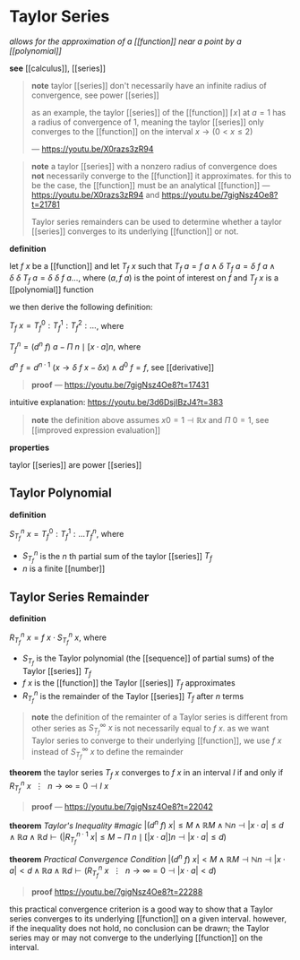 # Taylor Series

_allows for the approximation of a [[function]] near a point by a [[polynomial]]_

**see** [[calculus]], [[series]]

> **note** taylor [[series]] don't necessarily have an infinite radius of convergence, see power [[series]]
>
> as an example, the taylor [[series]] of the [[function]] $\lceil x \rceil$ at $a = 1$ has a radius of convergence of $1$, meaning the taylor [[series]] only converges to the [[function]] on the interval $x \rightarrow (0 < x \le 2)$
>
> &mdash; <https://youtu.be/X0razs3zR94>

> **note** a taylor [[series]] with a nonzero radius of convergence does **not** necessarily converge to the [[function]] it approximates. for this to be the case, the [[function]] must be an analytical [[function]] &mdash; <https://youtu.be/X0razs3zR94> and <https://youtu.be/7gigNsz4Oe8?t=21781>
>
> Taylor series remainders can be used to determine whether a taylor [[series]] converges to its underlying [[function]] or not.

**definition**

let $f\ x$ be a [[function]] and let $T_f\ x$ such that $T_f\ a = f\ a \land \delta\ T_f\ a = \delta\ f\ a \land \delta\ \delta\ T_f\ a = \delta\ \delta\ f\ a \dots$, where $(a, f\ a)$ is the point of interest on $f$ and $T_f\ x$ is a [[polynomial]] function

we then derive the following definition:

$T_f\ x = T_f^0 : T_f^1 : T_f^2 : \dots$, where

$T_f^n = (d^n\ f)\ a - \Pi\ n \mid [x \cdot a]n$, where

$d^n\ f = d^{n \cdot 1}\ (x \rightarrow \delta\ f\ x - \delta x) \land d^0\ f = f$, see [[derivative]]

> **proof** &mdash; <https://youtu.be/7gigNsz4Oe8?t=17431>

intuitive explanation: <https://youtu.be/3d6DsjIBzJ4?t=383>

> **note** the definition above assumes $x0 = 1 \dashv \mathbb R x$ and $\Pi\ 0 = 1$, see [[improved expression evaluation]]

**properties**

taylor [[series]] are power [[series]]

## Taylor Polynomial

**definition**

$S_{T_f}^n\ x = T_f^0 : T_f^1 : \dots T_f^n$, where

- $S_{T_f}^n$ is the $n$ th partial sum of the taylor [[series]] $T_f$
- $n$ is a finite [[number]]

## Taylor Series Remainder

**definition**

$R_{T_f}^n\ x = f\ x \cdot S_{T_f}^n\ x$, where

- $S_{T_f}$ is the Taylor polynomial (the [[sequence]] of partial sums) of the Taylor [[series]] $T_f$
- $f\ x$ is the [[function]] the Taylor [[series]] $T_f$ approximates
- $R_{T_f}^n$ is the remainder of the Taylor [[series]] $T_f$ after $n$ terms

> **note** the definition of the remainter of a Taylor series is different from other series as $S_{T_f}^\infty\ x$ is not necessarily equal to $f\ x$. as we want Taylor series to converge to their underlying [[function]], we use $f\ x$ instead of $S_{T_f}^\infty\ x$ to define the remainder

**theorem** the taylor series $T_f\ x$ converges to $f\ x$ in an interval $I$ if and only if $R_{T_f}^n\ x\ \ \vdots\ \ n \rightarrow \infty = 0 \dashv I\ x$

> **proof** &mdash; <https://youtu.be/7gigNsz4Oe8?t=22042>

**theorem** _Taylor's Inequality #magic_ $|(d^n\ f)\ x| \le M \land \mathbb R M \land \mathbb N n \dashv |x \cdot a| \le d \land \mathbb R a \land \mathbb R d \vdash (|R_{T_f}^{n \cdot 1}\ x| \le M - \Pi\ n \mid [|x \cdot a|]n \dashv |x \cdot a| \le d)$

**theorem** _Practical Convergence Condition_ $|(d^n\ f)\ x| < M \land \mathbb R M \dashv \mathbb N n \dashv |x \cdot a| < d \land \mathbb R a \land \mathbb R d \vdash (R_{T_f}^n\ x\ \ \vdots\ \ n \rightarrow \infty = 0 \dashv |x \cdot a| < d)$

> **proof** <https://youtu.be/7gigNsz4Oe8?t=22288>

this practical convergence criterion is a good way to show that a Taylor series converges to its underlying [[function]] on a given interval. however, if the inequality does not hold, no conclusion can be drawn; the Taylor series may or may not converge to the underlying [[function]] on the interval.
